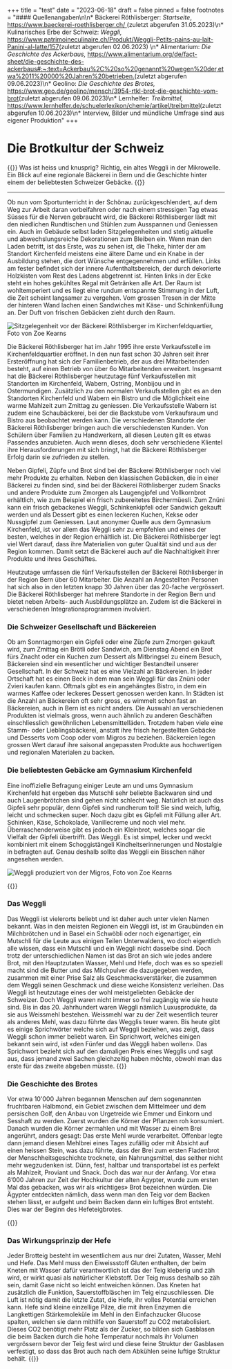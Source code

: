 +++
title = "test"
date = "2023-06-18"
draft = false
pinned = false
footnotes = "#### Quellenangaben\n\n* Bäckerei Röthlisberger: *Startseite*, [https://www.baeckerei-roethlisberger.ch/ ](https://www.baeckerei-roethlisberger.ch/)(zuletzt abgerufen 31.05.2023)\n* Kulinarisches Erbe der Schweiz: *Weggli,* <https://www.patrimoineculinaire.ch/Produkt/Weggli-Petits-pains-au-lait-Panini-al-latte/157>(zuletzt abgerufen 02.06.2023) \n* Alimentarium: *Die Geschichte des Ackerbaus,* <https://www.alimentarium.org/de/fact-sheet/die-geschichte-des-ackerbaus#:~:text=Ackerbau%2C%20so%20genannt%20wegen%20der,etwa%2011%20000%20Jahren%20betrieben.>(zuletzt abgerufen 09.06.2023)\n* Geolino: *Die Geschichte des Brotes,* <https://www.geo.de/geolino/mensch/3954-rtkl-brot-die-geschichte-vom-brot>(zuletzt abgerufen 09.06.2023)\n* Lernhelfer: *Treibmittel,* <https://www.lernhelfer.de/schuelerlexikon/chemie/artikel/treibmittel>(zuletzt abgerufen 10.06.2023)\n* Interview, Bilder und mündliche Umfrage sind aus eigener Produktion"
+++
# Die Brotkultur der Schweiz

{{<lead>}}
Was ist heiss und knusprig? Richtig, ein altes Weggli in der Mikrowelle. Ein Blick auf eine regionale Bäckerei in Bern und die Geschichte hinter einem der beliebtesten Schweizer Gebäcke. 
{{</lead>}}

- - -

Ob nun vom Sportunterricht in der Schönau zurückgeschlendert, auf dem Weg zur Arbeit daran vorbeifahren oder nach einem stressigen Tag etwas Süsses für die Nerven gebraucht wird, die Bäckerei Röthlisberger lädt mit den niedlichen Rundtischen und Stühlen zum Ausspannen und Geniessen ein. Auch im Gebäude selbst laden Sitzgelegenheiten und stetig aktuelle und abwechslungsreiche Dekorationen zum Bleiben ein. Wenn man den Laden betritt, ist das Erste, was zu sehen ist, die Theke, hinter der am Standort Kirchenfeld meistens eine ältere Dame und ein Knabe in der Ausbildung stehen, die dort Wünsche entgegennehmen und erfüllen. Links am fester befindet sich der innere Aufenthaltsbereich, der durch dekorierte Holzkisten vom Rest des Ladens abgetrennt ist. Hinten links in der Ecke steht ein hohes gekühltes Regal mit Getränken alle Art. Der Raum ist wohltemperiert und es liegt eine rundum entspannte Stimmung in der Luft, die Zeit scheint langsamer zu vergehen. Vom grossen Tresen in der Mitte der hinteren Wand lachen einen Sandwiches mit Käse- und Schinkenfüllung an. Der Duft von frischen Gebäcken zieht durch den Raum. 

![Sitzgelegenheit vor der Bäckerei Röthlisberger im Kirchenfeldquartier, Foto von Zoe Kearns](rothlisberger.jpg)

Die Bäckerei Röthlisberger hat im Jahr 1995 ihre erste Verkaufsstelle im Kirchenfeldquartier eröffnet. In den nun fast schon 30 Jahren seit ihrer Ersteröffnung hat sich der Familienbetrieb, der aus drei Mitarbeitenden besteht, auf einen Betrieb von über 6o Mitarbeitenden erweitert. Insgesamt hat die Bäckerei Röthlisberger heutzutage fünf Verkaufsstellen mit Standorten im Kirchenfeld, Wabern, Ostring, Monbijou und in Ostermundigen. Zusätzlich zu den normalen Verkaufsstellen gibt es an den Standorten Kirchenfeld und Wabern ein Bistro und die Möglichkeit eine warme Mahlzeit zum Zmittag zu geniessen. Die Verkaufsstelle Wabern ist zudem eine Schaubäckerei, bei der die Backstube vom Verkaufsraum und Bistro aus beobachtet werden kann. Die verschiedenen Standorte der Bäckerei Röthlisberger bringen auch die verschiedensten Kunden. Von Schülern über Familien zu Handwerkern, all diesen Leuten gilt es etwas Passendes anzubieten. Auch wenn dieses, doch sehr verschiedene Klientel ihre Herausforderungen mit sich bringt, hat die Bäckerei Röthlisberger Erfolg darin sie zufrieden zu stellen. 

Neben Gipfeli, Züpfe und Brot sind bei der Bäckerei Röthlisberger noch viel mehr Produkte zu erhalten. Neben den klassischen Gebäcken, die in einer Bäckerei zu finden sind, sind bei der Bäckerei Röthlisberger zudem Snacks und andere Produkte zum Zmorgen als Laugengipfel und Vollkornbrot erhältlich, wie zum Beispiel ein frisch zubereitetes Birchermüesli. Zum Znüni kann ein frisch gebackenes Weggli, Schinkenkipfeli oder Sandwich gekauft werden und als Dessert gibt es einen leckeren Kuchen, Kekse oder Nussgipfel zum Geniessen. Laut anonymer Quelle aus dem Gymnasium Kirchenfeld, ist vor allem das Weggli sehr zu empfehlen und eines der besten, welches in der Region erhältlich ist. Die Bäckerei Röthlisberger legt viel Wert darauf, dass ihre Materialien von guter Qualität sind und aus der Region kommen. Damit setzt die Bäckerei auch auf die Nachhaltigkeit ihrer Produkte und ihres Geschäftes. 

Heutzutage umfassen die fünf Verkaufsstellen der Bäckerei Röthlisberger in der Region Bern über 60 Mitarbeiter. Die Anzahl an Angestellten Personen hat sich also in den letzten knapp 30 Jahren über das 20-fache vergrössert. Die Bäckerei Röthlisberger hat mehrere Standorte in der Region Bern und bietet neben Arbeits- auch Ausbildungsplätze an. Zudem ist die Bäckerei in verschiedenen Integrationsprogrammen involviert. 

### Die Schweizer Gesellschaft und Bäckereien

Ob am Sonntagmorgen ein Gipfeli oder eine Züpfe zum Zmorgen gekauft wird, zum Zmittag ein Brötli oder Sandwich, am Dienstag Abend ein Brot fürs Znacht oder ein Kuchen zum Dessert als Mitbringsel zu einem Besuch, Bäckereien sind ein wesentlicher und wichtiger Bestandteil unserer Gesellschaft. In der Schweiz hat es eine Vielzahl an Bäckereien. In jeder Ortschaft hat es einen Beck in dem man sein Weggli für das Znüni oder Zvieri kaufen kann. Oftmals gibt es ein angehängtes Bistro, in dem ein warmes Kaffee oder leckeres Dessert genossen werden kann. In Städten ist die Anzahl an Bäckereien oft sehr gross, es wimmelt schon fast an Bäckereien, auch in Bern ist es nicht anders. Die Auswahl an verschiedenen Produkten ist vielmals gross, wenn auch ähnlich zu anderen Geschäften einschliesslich gewöhnlichen Lebensmittelläden. Trotzdem haben viele eine Stamm- oder Lieblingsbäckerei, anstatt ihre frisch hergestellten Gebäcke und Desserts vom Coop oder vom Migros zu beziehen. Bäckereien legen grossen Wert darauf ihre saisonal angepassten Produkte aus hochwertigen und regionalen Materialen zu backen. 

### Die beliebtesten Gebäcke am Gymnasium Kirchenfeld

Eine inoffizielle Befragung einiger Leute am und ums Gymnasium Kirchenfeld hat ergeben das Mutschli sehr beliebte Backwaren sind und auch Laugenbrötchen sind gehen nicht schlecht weg. Natürlich ist auch das Gipfeli sehr populär, denn Gipfeli sind rundherum toll! Sie sind weich, luftig, leicht und schmecken super. Noch dazu gibt es Gipfeli mit Füllung aller Art. Schinken, Käse, Schokolade, Vanillecreme und noch viel mehr. Überraschenderweise gibt es jedoch ein Kleinbrot, welches sogar die Vielfalt der Gipfeli übertrifft. Das Weggli. Es ist simpel, lecker und weckt kombiniert mit einem Schoggistängeli Kindheitserinnerungen und Nostalgie in befragten auf. Genau deshalb sollte das Weggli ein Bisschen näher angesehen werden. 

![Weggli produziert von der Migros, Foto von Zoe Kearns](weggli.jpg)

{{<box>}}

### Das Weggli

Das Weggli ist vielerorts beliebt und ist daher auch unter vielen Namen bekannt. Was in den meisten Regionen ein Weggli ist, ist im Graubünden ein Milchbrötchen und in Basel ein Schwöbli oder noch eigenartiger, ein Mutschli für die Leute aus einigen Teilen Unterwaldens, wo doch eigentlich alle wissen, dass ein Mutschli und ein Weggli nicht dasselbe sind. Doch trotz der unterschiedlichen Namen ist das Brot an sich wie jedes andere Brot, mit den Hauptzutaten Wasser, Mehl und Hefe, doch was es so speziell macht sind die Butter und das Milchpulver die dazugegeben werden, zusammen mit einer Prise Salz als Geschmacksverstärker, die zusammen dem Weggli seinen Geschmack und diese weiche Konsistenz verleihen. Das Weggli ist heutzutage eines der wohl meistgeliebten Gebäcke der Schweizer. Doch Weggli waren nicht immer so frei zugängig wie sie heute sind. Bis in das 20. Jahrhundert waren Weggli nämlich Luxusprodukte, da sie aus Weissmehl bestehen. Weissmehl war zu der Zeit wesentlich teurer als anderes Mehl, was dazu führte das Wegglis teuer waren. Bis heute gibt es einige Sprichwörter welche sich auf Weggli beziehen, was zeigt, dass Weggli schon immer beliebt waren. Ein Sprichwort, welches einigen bekannt sein wird, ist «den Fünfer und das Weggli haben wollen». Das Sprichwort bezieht sich auf den damaligen Preis eines Wegglis und sagt aus, dass jemand zwei Sachen gleichzeitig haben möchte, obwohl man das erste für das zweite abgeben müsste. 
{{</box>}}

### Die Geschichte des Brotes

Vor etwa 10'000 Jahren begannen Menschen auf dem sogenannten fruchtbaren Halbmond, ein Gebiet zwischen dem Mittelmeer und dem persischen Golf, den Anbau von Urgetreide wie Emmer und Einkorn und Sesshaft zu werden. Zuerst wurden die Körner der Pflanzen roh konsumiert. Danach wurden die Körner zermahlen und mit Wasser zu einem Brei angerührt, anders gesagt: Das erste Mehl wurde verarbeitet. Offenbar legte dann jemand diesen Mehlbrei eines Tages zufällig oder mit Absicht auf einen heissen Stein, was dazu führte, dass der Brei zum ersten Fladenbrot der Menschheitsgeschichte trocknete, ein Nahrungsmittel, das seither nicht mehr wegzudenken ist. Dünn, fest, haltbar und transportabel ist es perfekt als Mahlzeit, Proviant und Snack. Doch das war nur der Anfang. Vor etwa 6’000 Jahren zur Zeit der Hochkultur der alten Ägypter, wurde zum ersten Mal das gebacken, was wir als «richtiges» Brot bezeichnen würden. Die Ägypter entdeckten nämlich, dass wenn man den Teig vor dem Backen stehen lässt, er aufgeht und beim Backen dann ein luftiges Brot entsteht. Dies war der Beginn des Hefeteigbrotes.  

{{<box>}}

### Das Wirkungsprinzip der Hefe

Jeder Brotteig besteht im wesentlichem aus nur drei Zutaten, Wasser, Mehl und Hefe. Das Mehl muss den Eiweissstoff Gluten enthalten, der beim Kneten mit Wasser dafür verantwortlich ist das der Teig kleberig und zäh wird, er wirkt quasi als natürlicher Klebstoff. Der Teig muss deshalb so zäh sein, damit Gase nicht so leicht entweichen können. Das Kneten hat zusätzlich die Funktion, Sauerstoffbläschen im Teig einzuschliessen. Die Luft ist nötig damit die letzte Zutat, die Hefe, ihr volles Potential erreichen kann. Hefe sind kleine einzellige Pilze, die mit ihren Enzymen die Langkettigen Stärkemoleküle im Mehl in den Einfachzucker Glucose spalten, welchen sie dann mithilfe von Sauerstoff zu CO2 metabolisiert. Dieses CO2 benötigt mehr Platz als der Zucker, so bilden sich Gasblasen die beim Backen durch die hohe Temperatur nochmals ihr Volumen vergrössern bevor der Teig fest wird und diese feine Struktur der Gasblasen verfestigt, so dass das Brot auch nach dem Abkühlen seine luftige Struktur behält. 
{{</box>}}